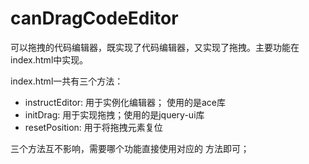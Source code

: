 # canDragCodeEditor
可以拖拽的代码编辑器，既实现了代码编辑器，又实现了拖拽。主要功能在index.html中实现。

index.html一共有三个方法：
* instructEditor: 用于实例化编辑器； 使用的是ace库
* initDrag: 用于实现拖拽；使用的是jquery-ui库
* resetPosition: 用于将拖拽元素复位

三个方法互不影响，需要哪个功能直接使用对应的 方法即可；